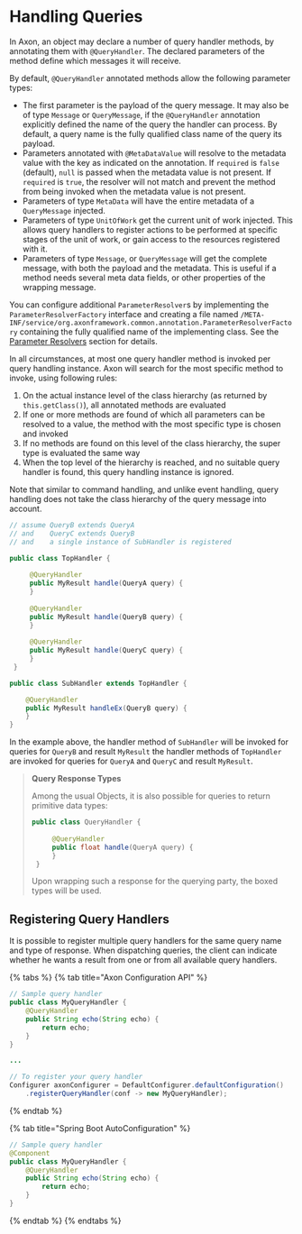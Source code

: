 # Handling Queries

In Axon, an object may declare a number of query handler methods, by annotating them with `@QueryHandler`. 
The declared parameters of the method define which messages it will receive.

By default, `@QueryHandler` annotated methods allow the following parameter types:

* The first parameter is the payload of the query message.
   It may also be of type `Message` or `QueryMessage`,
   if the `@QueryHandler` annotation explicitly defined the name of the query the handler can process. 
   By default, a query name is the fully qualified class name of the query its payload.
* Parameters annotated with `@MetaDataValue` will resolve to the metadata value with the key as indicated on the annotation. 
   If `required` is `false` \(default\), `null` is passed when the metadata value is not present. 
   If `required` is `true`,
   the resolver will not match and prevent the method from being invoked when the metadata value is not present.
* Parameters of type `MetaData` will have the entire metadata of a `QueryMessage` injected.
* Parameters of type `UnitOfWork` get the current unit of work injected. This allows query handlers to register actions
   to be performed at specific stages of the unit of work, or gain access to the resources registered with it.
* Parameters of type `Message`, or `QueryMessage` will get the complete message, with both the payload and the metadata. 
   This is useful if a method needs several meta data fields, or other properties of the wrapping message.

You can configure additional `ParameterResolver`s by implementing the `ParameterResolverFactory` interface
 and creating a file named `/META-INF/service/org.axonframework.common.annotation.ParameterResolverFactory` containing the fully qualified name of the implementing class. 
See the [Parameter Resolvers](../../appendices/message-handler-tuning/parameter-resolvers.md) section for details.

In all circumstances, at most one query handler method is invoked per query handling instance. 
Axon will search for the most specific method to invoke, using following rules:

1. On the actual instance level of the class hierarchy \(as returned by `this.getClass()`\),
    all annotated methods are evaluated
2. If one or more methods are found of which all parameters can be resolved to a value,
    the method with the most specific type is chosen and invoked
3. If no methods are found on this level of the class hierarchy, the super type is evaluated the same way
4. When the top level of the hierarchy is reached,
    and no suitable query handler is found, this query handling instance is ignored.

Note that similar to command handling, and unlike event handling,
 query handling does not take the class hierarchy of the query message into account.

```java
// assume QueryB extends QueryA 
// and    QueryC extends QueryB
// and    a single instance of SubHandler is registered

public class TopHandler {
 
     @QueryHandler
     public MyResult handle(QueryA query) {
     }
 
     @QueryHandler
     public MyResult handle(QueryB query) {
     }
 
     @QueryHandler
     public MyResult handle(QueryC query) {
     }
 }

public class SubHandler extends TopHandler {

    @QueryHandler
    public MyResult handleEx(QueryB query) {
    }
}
```

In the example above, the handler method of `SubHandler` will be invoked for queries for `QueryB`
 and result `MyResult` the handler methods of `TopHandler` are invoked for queries for `QueryA` and `QueryC` 
 and result `MyResult`.

> **Query Response Types**
> 
> Among the usual Objects, it is also possible for queries to return primitive data types:
> 
> ```java
> public class QueryHandler {
>  
>      @QueryHandler
>      public float handle(QueryA query) {
>      }
>  }
> ```
> 
> Upon wrapping such a response for the querying party, the boxed types will be used. 

## Registering Query Handlers

It is possible to register multiple query handlers for the same query name and type of response. 
When dispatching queries,
 the client can indicate whether he wants a result from one or from all available query handlers.

{% tabs %}
{% tab title="Axon Configuration API" %}
```java
// Sample query handler
public class MyQueryHandler {
    @QueryHandler
    public String echo(String echo) {
        return echo;
    }
}

...

// To register your query handler
Configurer axonConfigurer = DefaultConfigurer.defaultConfiguration()
    .registerQueryHandler(conf -> new MyQueryHandler);
```
{% endtab %}

{% tab title="Spring Boot AutoConfiguration" %}
```java
// Sample query handler
@Component
public class MyQueryHandler {
    @QueryHandler
    public String echo(String echo) {
        return echo;
    }
}
```
{% endtab %}
{% endtabs %}
